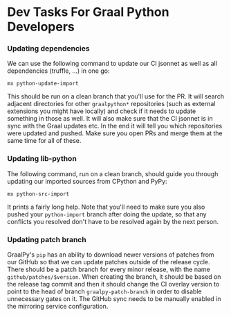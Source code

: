 # Dev Tasks For Graal Python Developers

### Updating dependencies

We can use the following command to update our CI jsonnet as well as all
dependencies (truffle, ...) in one go:

    mx python-update-import

This should be run on a clean branch that you'll use for the PR. It will search
adjacent directories for other `graalpython*` repositories (such as external
extensions you might have locally) and check if it needs to update something in
those as well. It will also make sure that the CI jsonnet is in sync with the
Graal updates etc. In the end it will tell you which repositories were updated
and pushed. Make sure you open PRs and merge them at the same time for all of
these.

### Updating lib-python

The following command, run on a clean branch, should guide you through updating
our imported sources from CPython and PyPy:

    mx python-src-import

It prints a fairly long help. Note that you'll need to make sure you also pushed
your `python-import` branch after doing the update, so that any conflicts you
resolved don't have to be resolved again by the next person.

### Updating patch branch
GraalPy's `pip` has an ability to download newer versions of patches from our
GitHub so that we can update patches outside of the release cycle. There should
be a patch branch for every minor release, with the name
`github/patches/$version`. When creating the branch, it should be based on the
release tag commit and then it should change the CI overlay version to point to
the head of branch `graalpy-patch-branch` in order to disable unnecessary gates
on it. The GitHub sync needs to be manually enabled in the mirroring service
configuration.
